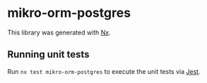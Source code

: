 # mikro-orm-postgres

This library was generated with [Nx](https://nx.dev).

## Running unit tests

Run `nx test mikro-orm-postgres` to execute the unit tests via [Jest](https://jestjs.io).
